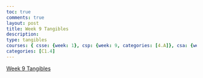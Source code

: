 ```yaml
---
toc: true
comments: true
layout: post
title: Week 9 Tangibles
description: 
type: tangibles
courses: { csse: {week: 1}, csp: {week: 9, categories: [4.A]}, csa: {week: 0} }
categories: [C1.4]
---
```


[Week 9 Tangibles](https://github.com/Swaggerplayer33/Flask-Server-Front-End/issues/7#issue-1956050701)
